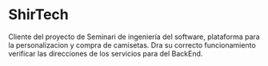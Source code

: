 # ShirTech


Cliente del proyecto de Seminari de ingeniería del software, plataforma para la personalizacion y compra de camisetas.
Dra su correcto funcionamiento verificar las direcciones de los servicios para del BackEnd.
